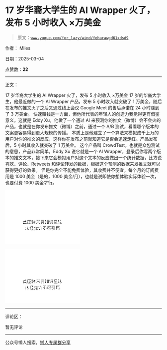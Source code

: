 # 17 岁华裔大学生的 AI Wrapper 火了，发布 5 小时收入 ×万美金

> 原文：[`www.yuque.com/for_lazy/wind/feharawgd61xdsd9`](https://www.yuque.com/for_lazy/wind/feharawgd61xdsd9)

作者： Miles

日期：2025-03-04

点赞数：**22**

* * *

正文：

17 岁华裔大学生的 AI Wrapper 火了，发布 5 小时收入 ×万美金 17 岁的华裔大学生，他最近做的一个 AI Wrapper 产品，发布 5
小时收入就突破了 1 万美金，随后在发布的推文火了之后又通过线上会议 Google Meet 的售后承诺在 24 小时赚到了 3 万美金。
快速赚钱是一方面，但他所代表的年轻人的创造力我觉得更有借鉴意义。这就是 Eddy Xu，他做了一个通过 AI
来预测你的推文（微博）会不会火的产品，也就是在你发布推文（微博）之前，通过一个 A/B 测试，看看哪个版本的文案更容易得到更大规模的传播。
本质上是他建立了一个算法来模拟成千上万的用户对你的推文的反应，这样你在发布之前就知道它是否会迅速走红。产品发布后，5 小时其收入就突破了 1 万美金。
这个产品叫 CrowdTest，也就是众包测试的意思，产品非常简单，Eddy Xu 说它就是一个 AI
Wrapper，登录后你写两个版本的推文文本，接下来它会模拟用户对这个文本的反应做出一个统计数据，比方说喜欢、评论、Retweets
和评论转发的数据，根据这个预测的数据来发推文就可以获得更好的效果。 但是你完全不能免费体验，其收费并不便宜，每个月的订阅费用是 1000
美金（是的，1000 美金/月），也就是说即使你想体验实际体验一次，也要付费 1000 美金才行。

![](img/7314b9db92d3bfabbdeafef768bbb3af.png "None")

![](img/42ac46f619126ba8db0daca2641496d5.png "None")

* * *

评论区：

暂无评论

* * *

公众号懒人搜索，[懒人专属群分享](https://lazybook.fun/#/blog/group)